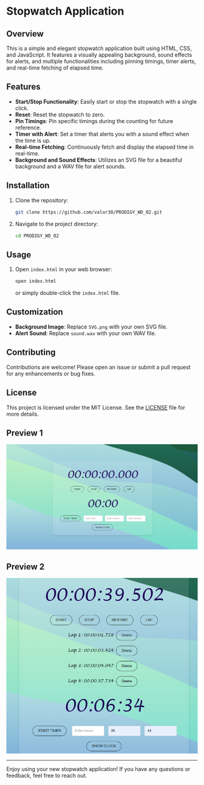 # Stopwatch Application

## Overview
This is a simple and elegant stopwatch application built using HTML, CSS, and JavaScript. It features a visually appealing background, sound effects for alerts, and multiple functionalities including pinning timings, timer alerts, and real-time fetching of elapsed time.

## Features

- **Start/Stop Functionality**: Easily start or stop the stopwatch with a single click.
- **Reset**: Reset the stopwatch to zero.
- **Pin Timings**: Pin specific timings during the counting for future reference.
- **Timer with Alert**: Set a timer that alerts you with a sound effect when the time is up.
- **Real-time Fetching**: Continuously fetch and display the elapsed time in real-time.
- **Background and Sound Effects**: Utilizes an SVG file for a beautiful background and a WAV file for alert sounds.

## Installation

1. Clone the repository:
    ```sh
    git clone https://github.com/valor30/PRODIGY_WD_02.git
    ```
2. Navigate to the project directory:
    ```sh
    cd PRODIGY_WD_02
    ```

## Usage

1. Open `index.html` in your web browser:
    ```sh
    open index.html
    ```
   or simply double-click the `index.html` file.

## Customization

- **Background Image**: Replace `SVG.png` with your own SVG file.
- **Alert Sound**: Replace `sound.wav` with your own WAV file.

## Contributing

Contributions are welcome! Please open an issue or submit a pull request for any enhancements or bug fixes.

## License

This project is licensed under the MIT License. See the [LICENSE](LICENSE) file for more details.

## Preview 1
![preview](preview1.png)

## Preview 2
![preview2](preview2.png)

---

Enjoy using your new stopwatch application! If you have any questions or feedback, feel free to reach out.
